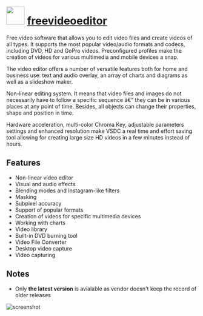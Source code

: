 ﻿# <img src="https://cdn.rawgit.com/chocolatey/chocolatey-coreteampackages/136ef0bb871e04da4d9e0e0da37902930c80c2b4/icons/freevideoeditor.png" width="48" height="48"/> [freevideoeditor](https://chocolatey.org/packages/freevideoeditor)


Free video software that allows you to edit video files and create videos of all types. It supports the most popular video/audio formats and codecs, including DVD, HD and GoPro videos. Preconfigured profiles make the creation of videos for various multimedia and mobile devices a snap.

The video editor offers a number of versatile features both for home and business use: text and audio overlay, an array of charts and diagrams as well as a slideshow maker.

Non-linear editing system. It means that video files and images do not necessarily have to follow a specific sequence â€“ they can be in various places at any point of time. Besides, all objects can change their properties, shape and position in time.

Hardware acceleration, multi-color Chroma Key, adjustable parameters settings and enhanced resolution make VSDC a real time and effort saving tool allowing for creating large size HD videos in a few minutes instead of hours.

## Features

- Non-linear video editor
- Visual and audio effects
- Blending modes and Instagram-like filters
- Masking
- Subpixel accuracy
- Support of popular formats
- Creation of videos for specific multimedia devices
- Working with charts
- Video library
- Built-in DVD burning tool
- Video File Converter
- Desktop video capture
- Video capturing


## Notes

- Only **the latest version** is avialable as vendor doesn't keep the record of older releases

![screenshot](https://cdn.rawgit.com/chocolatey/chocolatey-coreteampackages/67298954b9fd1ba4826a4cdedf542266aa64f1fd/automatic/freevideoeditor/screenshot.jpg)

